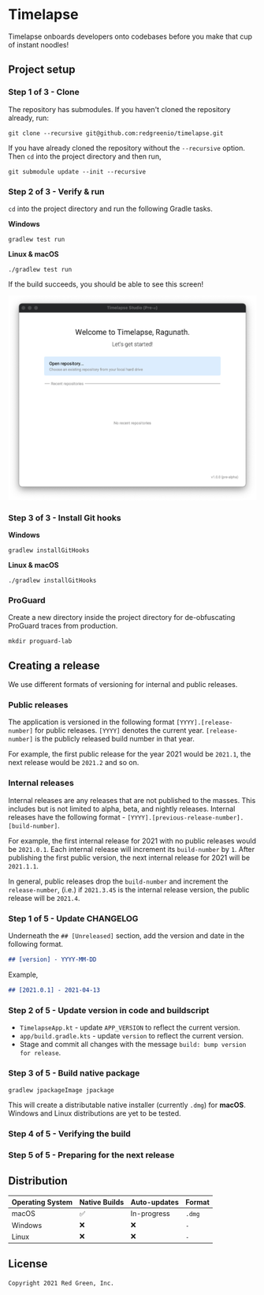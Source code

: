 # Timelapse

Timelapse onboards developers onto codebases before you make that cup of instant noodles!

## Project setup

### Step 1 of 3 - Clone

The repository has submodules. If you haven't cloned the repository already, run:

```shell
git clone --recursive git@github.com:redgreenio/timelapse.git
```

If you have already cloned the repository without the `--recursive` option. Then `cd` into the project directory and
then run,

```shell
git submodule update --init --recursive
```

### Step 2 of 3 - Verify & run

`cd` into the project directory and run the following Gradle tasks.

**Windows**

```shell
gradlew test run
```

**Linux & macOS**

```shell
./gradlew test run
```

If the build succeeds, you should be able to see this screen!

![Verified](docs/images/verified.png)

### Step 3 of 3 - Install Git hooks

**Windows**

```shell
gradlew installGitHooks
```

**Linux & macOS**

```shell
./gradlew installGitHooks
```

### ProGuard

Create a new directory inside the project directory for de-obfuscating ProGuard traces from production.

```shell
mkdir proguard-lab
```

## Creating a release

We use different formats of versioning for internal and public releases.

### Public releases

The application is versioned in the following format `[YYYY].[release-number]` for public releases. `[YYYY]` denotes the
current year. `[release-number]` is the publicly released build number in that year.

For example, the first public release for the year 2021 would be `2021.1`, the next release would be `2021.2` and so on.

### Internal releases

Internal releases are any releases that are not published to the masses. This includes but is not limited to alpha, beta,
and nightly releases. Internal releases have the following format - `[YYYY].[previous-release-number].[build-number]`.

For example, the first internal release for 2021 with no public releases would be `2021.0.1`. Each internal release will
increment its `build-number` by `1`. After publishing the first public version, the next internal release for
2021 will be `2021.1.1`.

In general, public releases drop the `build-number` and increment the `release-number`, (i.e.) if `2021.3.45` is the internal
release version, the public release will be `2021.4`.

### Step 1 of 5 - Update CHANGELOG

Underneath the `## [Unreleased]` section, add the version and date in the following format.

```md
## [version] - YYYY-MM-DD
```

Example,
```md
## [2021.0.1] - 2021-04-13
```

### Step 2 of 5 - Update version in code and buildscript

- `TimelapseApp.kt` - update `APP_VERSION` to reflect the current version.
- `app/build.gradle.kts` - update `version` to reflect the current version.
- Stage and commit all changes with the message `build: bump version for release`.

### Step 3 of 5 - Build native package

```shell
gradlew jpackageImage jpackage
```

This will create a distributable native installer (currently `.dmg`) for **macOS**. Windows and Linux distributions are
yet to be tested.

### Step 4 of 5 - Verifying the build

### Step 5 of 5 - Preparing for the next release

## Distribution

| Operating System | Native Builds | Auto-updates |   Format  |
|------------------|---------------|--------------|-----------|
| macOS            | ✅            | In-progress  | `.dmg`    |
| Windows          | ❌            | ❌           | `-`       |
| Linux            | ❌            | ❌           | `-`       |

## License

```
Copyright 2021 Red Green, Inc.
```
